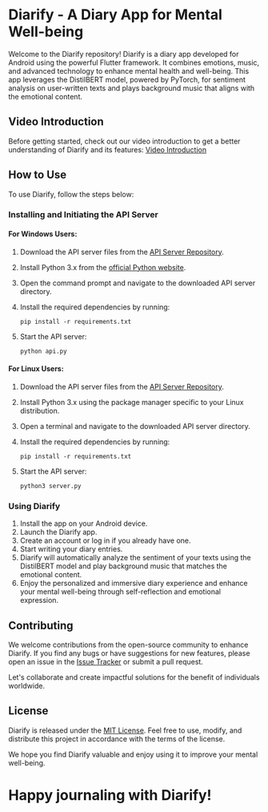 # Diarify - A Diary App for Mental Well-being

Welcome to the Diarify repository! Diarify is a diary app developed for Android using the powerful Flutter framework. It combines emotions, music, and advanced technology to enhance mental health and well-being. This app leverages the DistilBERT model, powered by PyTorch, for sentiment analysis on user-written texts and plays background music that aligns with the emotional content.

## Video Introduction
Before getting started, check out our video introduction to get a better understanding of Diarify and its features: [Video Introduction](https://www.linkedin.com/posts/anuroopfarkya_mentalhealthmatters-emotionalwellbeing-innovation-activity-7107975312763686914-8loW?utm_source=share&utm_medium=member_desktop)

## How to Use
To use Diarify, follow the steps below:

### Installing and Initiating the API Server

#### For Windows Users:
1. Download the API server files from the [API Server Repository](API).
2. Install Python 3.x from the [official Python website](https://www.python.org/downloads/windows/).
3. Open the command prompt and navigate to the downloaded API server directory.

4. Install the required dependencies by running:

   ```
   pip install -r requirements.txt
   ```
6. Start the API server:

   ```
   python api.py
   ```

#### For Linux Users:
1. Download the API server files from the [API Server Repository](API).
2. Install Python 3.x using the package manager specific to your Linux distribution.
3. Open a terminal and navigate to the downloaded API server directory.

4. Install the required dependencies by running:

   ```
   pip install -r requirements.txt
   ```
5. Start the API server:

   ```
   python3 server.py
   ```
### Using Diarify
1. Install the app on your Android device.
2. Launch the Diarify app.
3. Create an account or log in if you already have one.
4. Start writing your diary entries.
5. Diarify will automatically analyze the sentiment of your texts using the DistilBERT model and play background music that matches the emotional content.
6. Enjoy the personalized and immersive diary experience and enhance your mental well-being through self-reflection and emotional expression.

## Contributing
We welcome contributions from the open-source community to enhance Diarify. If you find any bugs or have suggestions for new features, please open an issue in the [Issue Tracker](hhttps://github.com/AnuroopFarkya11/snetimentaldiaryy/issues) or submit a pull request.

Let's collaborate and create impactful solutions for the benefit of individuals worldwide.

## License
Diarify is released under the [MIT License](LICENSE). Feel free to use, modify, and distribute this project in accordance with the terms of the license.

We hope you find Diarify valuable and enjoy using it to improve your mental well-being.

# Happy journaling with Diarify!
